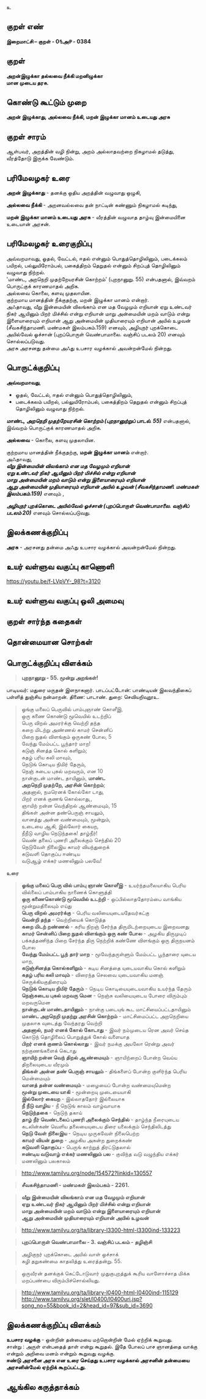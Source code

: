 உ

## குறள் எண் 

**இறைமாட்சி – குறள் - 0௩அ௪ - 0384**  

## குறள் 

**அறன்இழுக்கா தல்லவை நீக்கி மறனிழுக்கா  
மான முடைய தரசு.**

## கொண்டு கூட்டும் முறை

**அறன் இழுக்காது, அல்லவை நீக்கி, மறன் இழுக்கா மானம் உடையது அரசு**

## குறள் சாரம் 

ஆள்பவர், அறத்தின் வழி நின்று, அறம் அல்லாதவற்றை நிகழாமல் தடுத்து, வீரத்தோடு இருக்க வேண்டும்.  

## பரிமேலழகர் உரை

**அறன் இழுக்காது** - தனக்கு ஒதிய அறத்தின் வழுவாது ஒழுகி,  

**அல்லவை நீக்கி** - அறனவல்லவை தன் நாட்டின் கண்ணும் நிகழாமல் கடிந்து,  

**மறன் இழுக்கா மானம் உடையது அரசு** - வீரத்தின் வழுவாத தாழ்வு இன்மையினை உடையான் அரசன்.

## பரிமேலழகர் உரைகுறிப்பு   

அவ்வறமாவது, ஓதல், வேட்டல், ஈதல் என்னும் பொதுத்தொழிலினும், படைக்கலம் பயிறல், பல்லுயிரோம்பல், பகைத்திறம் தெறுதல் என்னும் சிறப்புத் தொழிலினும் வழுவாது நிற்றல்.  
'மாண்ட, அறநெறி முதற்றேயரசின் கொற்றம்' (புறநானுறு. 55) என்பதனால், இவ்வறம் பொருட்குக் காரணமாதல் அறிக.   
அல்லவை கொலை, களவு முதலாயின.  
குற்றமாய மானத்தின் நீக்குதற்கு, மறன் இழுக்கா மானம் என்றார்.  
அஃதாவது, வீறு இன்மையின் விலங்காம் என மத வேழமும் எறியான் ஏறு உண்டவர் நிகர் ஆயினும் பிறர் மிச்சில் என்று எறியான் மாறு அன்மையின் மறம் வாடும் என்று இளையாரையும் எறியான் ஆறு அன்மையின் முதியாரையும் எறியான் அயில் உழவன் (சீவகசிந்தாமணி. மண்மகள் இலம்பகம்.159) எனவும், அழியுநர் புறக்கொடை அயில்வேல் ஓச்சான் (புறப்பொருள் வெண்பாமாலை. வஞ்சிப் படலம்  20) எனவும் சொல்லப்படுவது.  
அரசு அரசனது தன்மை அஃது உபசார வழக்கால் அவன்றன்மேல் நின்றது.    

## பொருட்க்குறிப்பு 

**அவ்வறமாவது**,  
* ஓதல், வேட்டல், ஈதல் என்னும் பொதுத்தொழிலினும்,  
* படைக்கலம் பயிறல், பல்லுயிரோம்பல், பகைத்திறம் தெறுதல் என்னும் சிறப்புத் தொழிலினும் வழுவாது நிற்றல்.  

_**மாண்ட, அறநெறி முதற்றேயரசின் கொற்றம் (புறநானுற்றுப் பாடல். 55)**_ என்பதனால்,  
இவ்வறம் பொருட்குக் காரணமாதல் அறிக.     

**அல்லவை** -  கொலை, களவு முதலாயின.    

குற்றமாய மானத்தின் நீக்குதற்கு, **மறன் இழுக்கா மானம்** என்றார்.  
அஃதாவது,  
_**வீறு இன்மையின் விலங்காம் என மத வேழமும் எறியான்  
ஏறு உண்டவர் நிகர் ஆயினும் பிறர் மிச்சில் என்று எறியான்  
மாறு அன்மையின் மறம் வாடும் என்று இளையாரையும் எறியான்  
ஆறு அன்மையின் முதியாரையும் எறியான் அயில் உழவன் (சீவகசிந்தாமணி. மண்மகள் இலம்பகம்.159)**_ எனவும் ,  

_**அழியுநர் புறக்கொடை அயில்வேல் ஓச்சான் (புறப்பொருள் வெண்பாமாலை. வஞ்சிப் படலம்  20)**_ எனவும் சொல்லப்படுவது.   

## இலக்கணக்குறிப்பு  

**அரசு** - அரசனது தன்மை அஃது உபசார வழக்கால் அவன்றன்மேல் நின்றது.  

## உயர் வள்ளுவ வகுப்பு காணொளி

https://youtu.be/f-LVpVY-_98?t=3120

## உயர் வள்ளுவ வகுப்பு ஒலி அமைவு 

 
## குறள் சார்ந்த கதைகள் 


## தொன்மையான சொற்கள்


## பொருட்க்குறிப்பு விளக்கம்

>**புறநானூறு - 55. மூன்று அறங்கள்!**  

பாடியவர்: மதுரை மருதன் இளநாகனார். பாடப்பட்டோன்: பாண்டியன் இலவந்திகைப் பள்ளித் துஞ்சிய நன்மாறன். திணை: பாடாண். துறை: செவியறிவுறூஉ.  

>ஓங்கு மலைப் பெருவில் பாம்புஞாண் கொளீஇ,  
>ஒரு கணை கொண்டு மூவெயில் உடற்றிப்  
>பெரு விறல் அமரர்க்கு வெற்றி தந்த  
>கறை மிடற்று அண்ணல் காமர் சென்னிப்  
>பிறை நுதல் விளங்கும் ஒருகண் போல, 5  
>வேந்து மேம்பட்ட பூந்தார் மாற!  
>கடுஞ் சினத்த கொல் களிறும்;  
>கதழ் பரிய கலி மாவும்,  
>நெடுங் கொடிய நிமிர் தேரும்,  
>நெஞ் சுடைய புகல் மறவரும், என 10  
>நான்குடன் மாண்ட தாயினும், **மாண்ட  
>அறநெறி முதற்றே, அரசின் கொற்றம்**;  
>அதனால், நமரெனக் கோல்கோ டாது,  
>பிறர் எனக் குணங் கொல்லாது,,  
>ஞாயிற் றன்ன வெந்திறல் ஆண்மையும், 15  
>திங்கள் அன்ன தண்பெருஞ் சாயலும்,  
>வானத்து அன்ன வண்மையும், மூன்றும்,  
>உடையை ஆகி, இல்லோர் கையற,  
>நீநீடு வாழிய நெடுந்தகை! தாழ்நீர்!  
>வெண் தலைப் புணரி அலைக்கும் செந்தில் 	20  
>நெடுவேள் நிலைஇய காமர் வியந்துறைக்  
>கடுவளி தொகுப்ப ஈண்டிய  
>வடுஆழ் எக்கர் மணலினும் பலவே!   

உரை    

>**ஓங்கு மலைப் பெரு வில் பாம்பு ஞாண் கொளீஇ** - உயர்ந்தமலையாகிய பெரிய வில்லைப் பாம்பாகிய நாணைக் கொளுத்தி  
>**ஒரு கணைகொண்டு மூவெயில் உடற்றி** - ஒப்பில்லாததோரம்பை வாங்கிய மூன்றுமதிலையும் எய்து   
>**பெரு விறல் அமரர்க்கு** - பெரிய வலியையுடையதேவர்கட்கு   
>**வென்றி தந்த** - வெற்றியைக் கொடுத்த   
>**கறை மிடற் றண்ணல்** - கரிய நிறஞ் சேர்ந்த திருமிடற்றையுடைய இறைவனது   
>**காமர் சென்னிப் பிறை நுதல் விளங்கும் ஒரு கண் போல** - அழகிய திருமுடிப் பக்கத்தணிந்த பிறை சேர்ந்த திரு நெற்றிக் கண்ணே விளங்கும் ஒரு திருநயனம் போல   
>**வேந்து மேம்பட்ட பூந் தார் மாற** - மூவேந்தருள்ளும் மேம்பட்ட பூந்தாரை யுடைய மாற,   
>**கடுஞ்சினத்த கொல்களிறும்** - கடிய சினத்தை யுடையவாகிய கொல் களிறும்   
>**கதழ் பரிய கலி மாவும்** - விரைந்த செலவை யுடையவாகிய மனஞ் செருக்கியகுதிரையும்   
>**நெடுங் கொடிய நிமிர் தேரும்** - நெடிய கொடியையுடையவாகிய உயர்ந்த தேரும்   
>**நெஞ்சுடைய புகல் மறவரு மென** - நெஞ்சு வலியையுடைய போரை விரும்பும் மறவருமென   
>**நான்குடன் மாண்டதாயினும்** - நான்கு படையுங் கூட மாட்சியைப்பட்டதாயினும்  
>**மாண்ட அறநெறி முதற்று அரசின் கொற்றம்** - மாட்சிமைப்பட்ட அறநெறியை முதலாக வுடைத்து வேந்தரது வெற்றி  
>**அதனால், நமர் எனக் கோல் கோடாது** - இவர் நம்முடைய ரென அவர் செய்த கொடுந் தொழிலைப் பொறுத்துக் கோல் வளையாத  
>**பிறர் எனக் குணம் கொல்லாது** - இவர் நமக்கு அயலோ ரென்று அவர் நற்குணங்களைக் கெடாது   
>**ஞாயிற் றன்ன வெந் திறல் ஆண்மையும்** - ஞாயிற்றைப் போன்ற வெய்ய திறலையுடைய வீரமும்  
>**திங்கள் அன்ன தண் பெருஞ் சாயலும்** - திங்களைப் போன்ற குளிர்ந்த பெரிய மென்மையும்   
>**வானத் தன்ன வண்மையும்** - மழையைப் போன்ற வண்மையுமென்ற   
>**மூன்று முடையை யாகி** - மூன்றையு முடையையாகி   
>**இல்லோர் கையற** - இல்லாததோர் இல்லையாக   
>**நீ நீடு வாழிய** - நீ நெடுங் காலம் வாழ்வாயாக   
>**நெடுந்தகை** - நெடுந் தகாய்    
>**தாழ் நீர் வெண்டலைப் புணரி அலைக்கும் செந்தில்** - தாழ்ந்த நீரையுடைய கடலின்கண் வெளிய தலையையுடைய திரை யலைக்கும் செந்திலிடத்து   
>**நெடு வேள் நிலைஇய** - நெடிய முருகவேள் நிலைபெற்ற   
>**காமர் வியன் துறை** - அழகிய அகன்ற துறைக்கண்   
>**கடுவளி தொகுப்ப** - பெருங் காற்றுத் திரட்டுதலால்   
>**ஈண்டிய வடுவாழ் எக்கர் மணலினும் பல** - குவிந்த வடு வழுந்திய எக்கர் மணலினும் பலகாலம்   

>http://www.tamilvu.org/node/154572?linkid=130557  

>**சீவகசிந்தாமணி - மண்மகள் இலம்பகம் - 2261.** 	

>**வீறு இன்மையின் விலங்காம் என மத வேழமும் எறியான்   
>ஏறு உண்டவர் நிகர் ஆயினும் பிறர் மிச்சில் என்று எறியான்   
>மாறு அன்மையின் மறம் வாடும் என்று இளையாரையும் எறியான்  
>ஆறு அன்மையின் முதியாரையும் எறியான் அயில் உழவன்**  

>http://www.tamilvu.org/ta/library-l3300-html-l3300ind-133223  


>**புறப்பொருள் வெண்பாமாலை - 3. வஞ்சிப் படலம் - தழிஞ்சி**  

>அழிகுநர் புறக்கொடை அயில் வாள் ஒச்சாக்  
>கழி தறுகண்மை காதலித்து உரைத்தன்று. 55.

>ஒருவீரன் தனக்குக் கெட்டோடுவார் முதுகுபுறத்துக் கூரிய வாளோச்சாத மிக்க மறப்பண்பை விரும்பிச்சொல்லியது.

>http://www.tamilvu.org/ta/library-l0400-html-l0400ind-115129  
>http://www.tamilvu.org/slet/l0400/l0400uri.jsp?song_no=55&book_id=2&head_id=97&sub_id=3690


## இலக்கணக்குறிப்பு விளக்கம்

**உபசார வழக்கு** - ஒன்றின் தன்மையை மற்றொன்றின் மேல் ஏற்றிக் கூறுவது.   
சான்று : அருள் என்பதைத் தாள் என்று கூறுதல். இதே போலப் பாச ஞானத்தை வாக்கு என்றும் அறிவை மனம் என்றும் கூறுவது வழக்கு.    
**ஈண்டு அரசனை அரசு என உரை செய்தது உபசார வழக்கால் அரசனின் தன்மையை அரசனின்மேல் ஏற்றிக் கூறப்பட்டது.**  

## ஆங்கில கருத்தாக்கம் 


